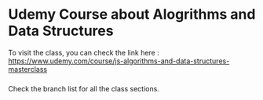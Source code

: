 # Udemy Course about Alogrithms and Data Structures
To visit the class, you can check the link here : https://www.udemy.com/course/js-algorithms-and-data-structures-masterclass

###

Check the branch list for all the class sections.
